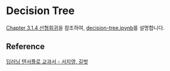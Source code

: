 # Decision Tree

[Chapter 3.1.4 선형회귀](https://github.com/gilbutITbook/080263/blob/master/chap3/python_3%EC%9E%A5.ipynb)을 참조하여, [decision-tree.ipynb](https://github.com/kyopark2014/ML-Algorithms/blob/main/samples/decision-tree/decision-tree.ipynb)를 설명합니다. 




## Reference 

[딥러닝 텐서플로 교과서 - 서지영, 길벗](https://github.com/gilbutITbook/080263)
